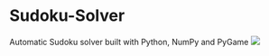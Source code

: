 # Sudoku-Solver
Automatic Sudoku solver built with Python, NumPy and PyGame
<img src="https://drive.google.com/uc?export=view&id=1UqZrWJpaWdG7g-igG7jAjCLEbnJakCNc">
